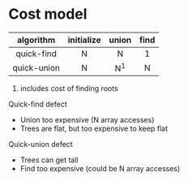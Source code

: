 # Cost model

|  algorithm  | initialize |     union     | find  |
| :---------: | :--------: | :-----------: | :---: |
| quick-find  |     N      |       N       |   1   |
| quick-union |     N      | N<sup>1</sup> |   N   |

1. includes cost of finding roots

Quick-find defect

- Union too expensive (N array accesses)
- Trees are flat, but too expensive to keep flat

Quick-union defect

- Trees can get tall
- Find too expensive (could be N array accesses)